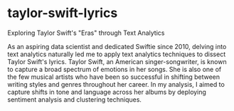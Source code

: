 # taylor-swift-lyrics
Exploring Taylor Swift's "Eras" through Text Analytics

As an aspiring data scientist and dedicated Swiftie since 2010, delving into text analytics naturally led me to apply text analytics techniques to dissect Taylor Swift's lyrics. Taylor Swift, an American singer-songwriter, is known to capture a broad spectrum of emotions in her songs. She is also one of the few musical artists who have been so successful in shifting between writing styles and genres throughout her career. In my analysis, I aimed to capture shifts in tone and language across her albums by deploying sentiment analysis and clustering techniques.
